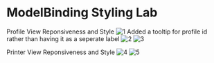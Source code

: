 # ModelBinding Styling Lab
Profile View Reponsiveness and Style
![1](https://github.com/TortillaWrappedParrot/StylingLab/assets/119008633/b66cbe2e-ba0c-493f-9c10-6b480b5c1abe)
Added a tooltip for profile id rather than having it as a seperate label
![2](https://github.com/TortillaWrappedParrot/StylingLab/assets/119008633/3d55973f-e929-44fd-bb0d-0f1810905fa5)
![3](https://github.com/TortillaWrappedParrot/StylingLab/assets/119008633/4cc60fdf-1d91-42b1-8e60-2bc4f5fe170f)

Printer View Reponsiveness and Style
![4](https://github.com/TortillaWrappedParrot/StylingLab/assets/119008633/8c386ba7-f656-4943-9743-3b9a322a55d1)
![5](https://github.com/TortillaWrappedParrot/StylingLab/assets/119008633/8499140b-9f09-4453-89e6-f32356359769)
